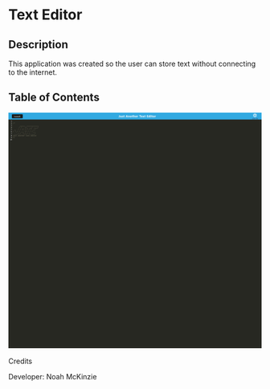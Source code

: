 # Text Editor 

## Description

This application was created so the user can store text without connecting to the internet.

## Table of Contents

![Screenshot of deployed application](Application_screenshot.png)

Credits

Developer: Noah McKinzie